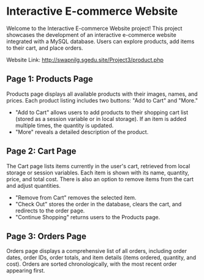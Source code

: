 # Interactive E-commerce Website

Welcome to the Interactive E-commerce Website project! This project showcases the development of an interactive e-commerce website integrated with a MySQL database. Users can explore products, add items to their cart, and place orders.

Website Link: http://swapnilg.sgedu.site/Project3/product.php

## Page 1: Products Page 

Products page displays all available products with their images, names, and prices. Each product listing includes two buttons: "Add to Cart" and "More."

- "Add to Cart" allows users to add products to their shopping cart list (stored as a session variable or in local storage). If an item is added multiple times, the quantity is updated.
- "More" reveals a detailed description of the product.

## Page 2: Cart Page

The Cart page lists items currently in the user's cart, retrieved from local storage or session variables. Each item is shown with its name, quantity, price, and total cost. There is also an option to remove items from the cart and adjust quantities.

- "Remove from Cart" removes the selected item.
- "Check Out" stores the order in the database, clears the cart, and redirects to the order page.
- "Continue Shopping" returns users to the Products page.

## Page 3: Orders Page

Orders page displays a comprehensive list of all orders, including order dates, order IDs, order totals, and item details (items ordered, quantity, and cost). Orders are sorted chronologically, with the most recent order appearing first.


